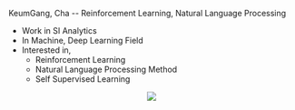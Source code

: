 KeumGang, Cha -- Reinforcement Learning, Natural Language Processing

* Work in SI Analytics
* In Machine, Deep Learning Field
* Interested in, 
  * Reinforcement Learning
  * Natural Language Processing Method
  * Self Supervised Learning

<p align="center"> <img src=https://github-readme-stats.vercel.app/api?username=shi510&show_icons=true&include_all_commits=true/> </p>
